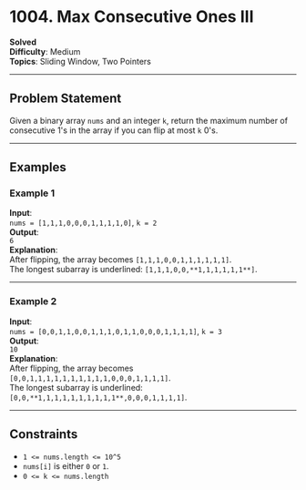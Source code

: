 # 1004. Max Consecutive Ones III
**Solved**  
**Difficulty**: Medium  
**Topics**: Sliding Window, Two Pointers  

---

## Problem Statement
Given a binary array `nums` and an integer `k`, return the maximum number of consecutive 1's in the array if you can flip at most `k` 0's.

---

## Examples

### Example 1
**Input**:  
`nums = [1,1,1,0,0,0,1,1,1,1,0]`, `k = 2`  
**Output**:  
`6`  
**Explanation**:  
After flipping, the array becomes `[1,1,1,0,0,1,1,1,1,1,1]`.  
The longest subarray is underlined: `[1,1,1,0,0,**1,1,1,1,1,1**]`.  

---

### Example 2
**Input**:  
`nums = [0,0,1,1,0,0,1,1,1,0,1,1,0,0,0,1,1,1,1]`, `k = 3`  
**Output**:  
`10`  
**Explanation**:  
After flipping, the array becomes `[0,0,1,1,1,1,1,1,1,1,1,1,0,0,0,1,1,1,1]`.  
The longest subarray is underlined: `[0,0,**1,1,1,1,1,1,1,1,1,1**,0,0,0,1,1,1,1]`.  

---

## Constraints
- `1 <= nums.length <= 10^5`
- `nums[i]` is either `0` or `1`.
- `0 <= k <= nums.length`

